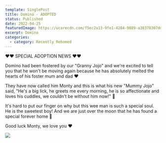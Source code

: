 ```yaml
---
template: SinglePost
title: Domino - ADOPTED
status: Published
date: 2022-04-25
featuredImage: https://ucarecdn.com/f5ec2a13-9fe1-4284-9889-a38378307dd0/-/crop/720x572/0,91/-/preview/
excerpt: Domino
categories:
  - category: Recently Rehomed
---
```

❤️❤️ SPECIAL ADOPTION NEWS ❤️❤️


Domino had been fostered by our "Granny Jojo" and we're excited to tell you that he won't be moving again because he has absolutely melted the hearts of his foster mum and dad ❤️


They have now called him Monty and this is what his new "Mummy Jojo" said, "He's a big lick, he greets me every morning, he is so affectionate and loves his cuddles, we couldn't be without him now!" 🤗 


It's hard to put our finger on why but this wee man is such a special soul. He is the sweetest boy! And we are just over the moon that he has found a special forever home 🏡 


Good luck Monty, we love you ❤️

![](https://ucarecdn.com/95de7315-47d3-4c7d-a9ea-c8505def6c81/)